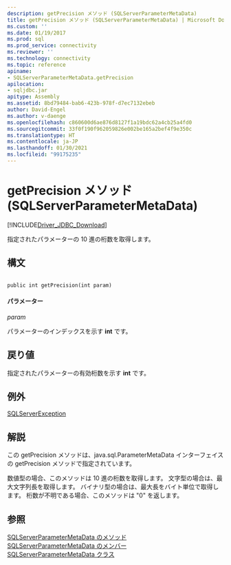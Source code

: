 ```yaml
---
description: getPrecision メソッド (SQLServerParameterMetaData)
title: getPrecision メソッド (SQLServerParameterMetaData) | Microsoft Docs
ms.custom: ''
ms.date: 01/19/2017
ms.prod: sql
ms.prod_service: connectivity
ms.reviewer: ''
ms.technology: connectivity
ms.topic: reference
apiname:
- SQLServerParameterMetaData.getPrecision
apilocation:
- sqljdbc.jar
apitype: Assembly
ms.assetid: 8bd79484-bab6-423b-978f-d7ec7132ebeb
author: David-Engel
ms.author: v-daenge
ms.openlocfilehash: c860600d6ae876d8127f1a19bdc62a4cb25a4fd0
ms.sourcegitcommit: 33f0f190f962059826e002be165a2bef4f9e350c
ms.translationtype: HT
ms.contentlocale: ja-JP
ms.lasthandoff: 01/30/2021
ms.locfileid: "99175235"
---
```

# <a name="getprecision-method-sqlserverparametermetadata"></a>getPrecision メソッド (SQLServerParameterMetaData)
[!INCLUDE[Driver_JDBC_Download](../../../includes/driver_jdbc_download.md)]

  指定されたパラメーターの 10 進の桁数を取得します。  
  
## <a name="syntax"></a>構文  
  
```  
  
public int getPrecision(int param)  
```  
  
#### <a name="parameters"></a>パラメーター  
 *param*  
  
 パラメーターのインデックスを示す **int** です。  
  
## <a name="return-value"></a>戻り値  
 指定されたパラメーターの有効桁数を示す **int** です。  
  
## <a name="exceptions"></a>例外  
 [SQLServerException](../../../connect/jdbc/reference/sqlserverexception-class.md)  
  
## <a name="remarks"></a>解説  
 この getPrecision メソッドは、java.sql.ParameterMetaData インターフェイスの getPrecision メソッドで指定されています。  
  
 数値型の場合、このメソッドは 10 進の桁数を取得します。 文字型の場合は、最大文字列長を取得します。 バイナリ型の場合は、最大長をバイト単位で取得します。 桁数が不明である場合、このメソッドは "0" を返します。  
  
## <a name="see-also"></a>参照  
 [SQLServerParameterMetaData のメソッド](../../../connect/jdbc/reference/sqlserverparametermetadata-methods.md)   
 [SQLServerParameterMetaData のメンバー](../../../connect/jdbc/reference/sqlserverparametermetadata-members.md)   
 [SQLServerParameterMetaData クラス](../../../connect/jdbc/reference/sqlserverparametermetadata-class.md)  
  
  
